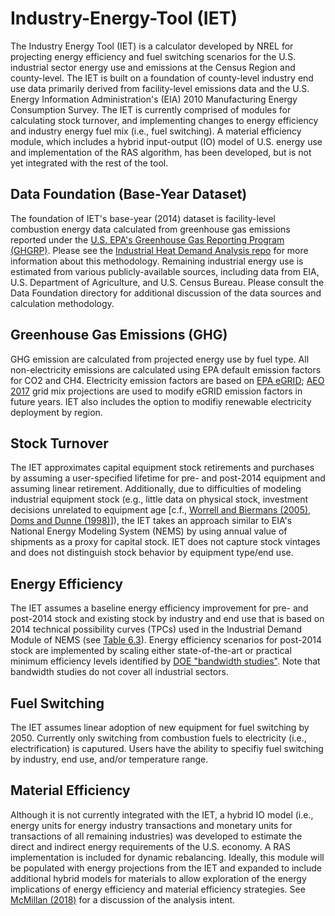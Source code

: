 # Industry-Energy-Tool (IET)
The Industry Energy Tool (IET) is a calculator developed by NREL for projecting energy efficiency and fuel switching scenarios for the U.S. industrial sector energy use and emissions at the Census Region and county-level. The IET is built on a foundation of county-level industry end use data primarily derived from facility-level emissions data and the U.S. Energy Information Administration's (EIA) 2010 Manufacturing Energy Consumption Survey.
The IET is currently comprised of modules for calculating stock turnover, and implementing changes to energy efficiency and industry energy fuel mix (i.e., fuel switching). A material efficiency module, which includes a hybrid input-output (IO) model of U.S. energy use and implementation of the RAS algorithm, has been developed, but is not yet integrated with the rest of the tool.

## Data Foundation (Base-Year Dataset)
The foundation of IET's base-year (2014) dataset is facility-level combustion energy data calculated from greenhouse gas emissions reported under the [U.S. EPA's Greenhouse Gas Reporting Program (GHGRP)](https://www.epa.gov/ghgreporting). Please see the [Industrial Heat Demand Analysis repo](https://github.com/NREL/Industrial-Heat-Demand-Analysis) for more information about this methodology. Remaining industrial energy use is estimated from various publicly-available sources, including data from EIA, U.S. Department of Agriculture, and U.S. Census Bureau. Please consult the Data Foundation directory for additional discussion of the data sources and calculation methodology.

## Greenhouse Gas Emissions (GHG)
GHG emission are calculated from projected energy use by fuel type. All non-electricity emissions are calculated using EPA default emission factors for CO2 and CH4. Electricity emission factors are based on [EPA eGRID](https://www.epa.gov/energy/emissions-generation-resource-integrated-database-egrid); [AEO 2017](https://www.eia.gov/outlooks/archive/aeo17/) grid mix projections are used to modify eGRID emission factors in future years. IET also includes the option to modifiy renewable electricity deployment by region.

## Stock Turnover
The IET approximates capital equipment stock retirements and purchases by assuming a user-specified lifetime for pre- and post-2014 equipment and assuming linear retirement. Additionally, due to difficulties of modeling industrial equipment stock (e.g., little data on physical stock, investment decisions unrelated to equipment age [c.f., [Worrell and Biermans (2005)](https://doi.org/10.1016/j.enpol.2003.10.017), [Doms and Dunne (1998)](https://doi.org/10.1006/redy.1998.0011)]), the IET takes an approach similar to EIA's National Energy Modeling System (NEMS) by using annual value of shipments as a proxy for capital stock. IET does not capture stock vintages and does not distinguish stock behavior by equipment type/end use.    

## Energy Efficiency
The IET assumes a baseline energy efficiency improvement for pre- and post-2014 stock and existing stock by industry and end use that is based on 2014 technical possibility curves (TPCs) used in the Industrial Demand Module of NEMS (see [Table 6.3](https://www.eia.gov/outlooks/archive/aeo14/assumptions/pdf/0554(2014).pdf)). Energy efficiency scenarios for post-2014 stock are implemented by scaling either state-of-the-art or practical minimum efficiency levels identified by [DOE "bandwidth studies"](https://www.energy.gov/eere/amo/energy-analysis-data-and-reports). Note that bandwidth studies do not cover all industrial sectors.

## Fuel Switching
The IET assumes linear adoption of new equipment for fuel switching by 2050. Currently only switching from combustion fuels to electricity (i.e., electrification) is caputured. Users have the ability to specifiy fuel switching by industry, end use, and/or temperature range.  

## Material Efficiency
Although it is not currently integrated with the IET, a hybrid IO model (i.e., energy units for energy industry transactions and monetary units for transactions of all remaining industries) was developed to estimate the direct and indirect energy requirements of the U.S. economy. A RAS implementation is included for dynamic rebalancing. Ideally, this module will be populated with energy projections from the IET and expanded to include additional hybrid models for materials to allow exploration of the energy implications of energy efficiency and material efficiency strategies. See [McMillan (2018)](https://www.nrel.gov/docs/fy18osti/70609.pdf) for a discussion of the analysis intent.  
